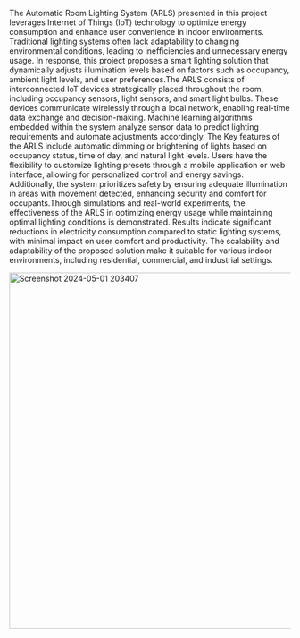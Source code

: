 The Automatic Room Lighting System (ARLS) presented in this project leverages Internet of Things (IoT) technology to optimize energy consumption and enhance user convenience
in indoor environments. Traditional lighting systems often lack adaptability to changing environmental conditions, leading to inefficiencies and unnecessary energy usage.
In response, this project proposes a smart lighting solution that dynamically adjusts illumination levels based on factors such as occupancy, ambient light levels, and
user preferences.The ARLS consists of interconnected IoT devices strategically placed throughout the room, including occupancy sensors, light sensors, and smart light bulbs. 
These devices communicate wirelessly through a local network, enabling real-time data exchange and decision-making. Machine learning algorithms embedded within the system 
analyze sensor data to predict lighting requirements and automate adjustments accordingly. The Key features of the ARLS include automatic dimming or brightening of lights
based on occupancy status, time of day, and natural light levels. Users have the flexibility to customize lighting presets through a mobile application or web interface,
allowing for personalized control and energy savings. Additionally, the system prioritizes safety by ensuring adequate illumination in areas with movement detected, enhancing 
security and comfort for occupants.Through simulations and real-world experiments, the effectiveness of the ARLS in optimizing energy usage while maintaining optimal lighting
conditions is demonstrated. Results indicate significant reductions in electricity consumption compared to static lighting systems, with minimal impact on user comfort and
productivity. The scalability and adaptability of the proposed solution make it suitable for various indoor environments, including residential, commercial, and industrial 
settings.


<img width="637" alt="Screenshot 2024-05-01 203407" src="https://github.com/Madhuvarsh/Automated-Room-Lightning-System/assets/123972629/488d2226-e04b-4cff-a099-5866b2e3d296">
